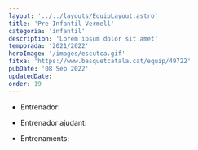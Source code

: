```yaml
---
layout: '../../layouts/EquipLayout.astro'
title: 'Pre-Infantil Vermell'
categoria: 'infantil'
description: 'Lorem ipsum dolor sit amet'
temporada: '2021/2022'
heroImage: '/images/escutca.gif'
fitxa: 'https://www.basquetcatala.cat/equip/49722'
pubDate: '08 Sep 2022'
updatedDate:
order: 19
---
```


- Entrenador:

- Entrenador ajudant:

- Entrenaments:
